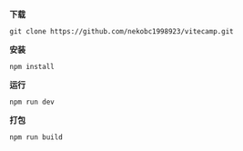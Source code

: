 **下载**

```
git clone https://github.com/nekobc1998923/vitecamp.git
```

**安装**

```
npm install
```

**运行**

```
npm run dev
```

**打包**

```
npm run build
```
